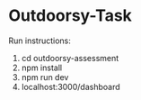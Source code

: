 # Outdoorsy-Task

Run instructions:

1.  cd outdoorsy-assessment
2.  npm install
3.  npm run dev
4.  localhost:3000/dashboard
